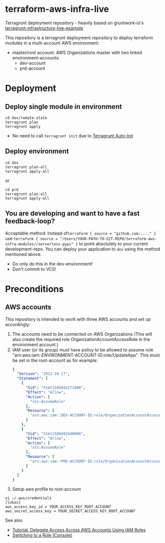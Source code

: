 # terraform-aws-infra-live
Terragrunt deployment repository - heavily based on gruntwork-io's [terragrunt-infrastructure-live-example](https://github.com/gruntwork-io/terragrunt-infrastructure-live-example)

This repository is a terragrunt deployment repository to deploy terraform modules in a multi-account AWS environment:
- master/root account: AWS Organizations master with two linked environment-accounts:
  - dev-account
  - prd-account
  
# Deployment

## Deploy single module in environment
```shell script
cd dev/remote-state
terragrunt plan
terragrunt apply
```
- No need to call `terragrunt init` due to [Terragrunt Auto-Init](https://terragrunt.gruntwork.io/docs/features/auto-init/https://terragrunt.gruntwork.io/docs/features/auto-init/https://terragrunt.gruntwork.io/docs/features/auto-init/https://terragrunt.gruntwork.io/docs/features/auto-init/)

## Deploy environment
```shell script
cd dev
terragrunt plan-all
terragrunt apply-all
```

or

```shell script
cd prd
terragrunt plan-all
terragrunt apply-all
```

## You are developing and want to have a fast feedback-loop?
Acceptable method: Instead of`terraform { source = "github.com:...." }` use 
`terraform { source = "/Users/YOUR-PATH-TO-GIT-REPO/terraform-aws-infra-modules//serverless-pypi" }` 
to point absolutely to your current development-repo.
You can deploy your application to `dev` using the method mentioned above.
- Do only do this in the dev-environment!
- Don't commit to VCS!

# Preconditions
## AWS accounts
This repository is intended to work with three AWS accounts and set up accordingly:
1. The accounts need to be connected on AWS Organizations (This will also create the required role OrganizationAccountAccessRole in the environment account.)
2. IAM user (or its group) must have policy to be allowed to assume role "arn:aws:iam::ENVIRONMENT-ACCOUNT-ID:role/UpdateApp". This must be set in the root-account
as for example:
    ```yaml
    {
      "Version": "2012-10-17",
      "Statement": [
        {
          "Sid": "Stmt1588492271000",
          "Effect": "Allow",
          "Action": [
            "sts:AssumeRole"
          ],
          "Resource": [
            "arn:aws:iam::DEV-ACCOUNT-ID:role/OrganizationAccountAccessRole"
          ]
        },
        {
          "Sid": "Stmt1588492440000",
          "Effect": "Allow",
          "Action": [
            "sts:AssumeRole"
          ],
          "Resource": [
            "arn:aws:iam::PRD-ACCOUNT-ID:role/OrganizationAccountAccessRole"
          ]
        }
      ]
    }
    ```
3. Setup aws profile to root-account
```shell script
vi ~/.aws/credentials
[lukas]
aws_access_key_id = YOUR_ACCESS_KEY_ROOT_ACCOUNT
aws_secret_access_key = YOUR_SECRET_ACCESS_KEY_ROOT_ACCOUNT
```

See also 
- [Tutorial: Delegate Access Across AWS Accounts Using IAM Roles](https://docs.aws.amazon.com/IAM/latest/UserGuide/tutorial_cross-account-with-roles.html)
- [Switching to a Role (Console)](https://docs.aws.amazon.com/IAM/latest/UserGuide/id_roles_use_switch-role-console.html)
